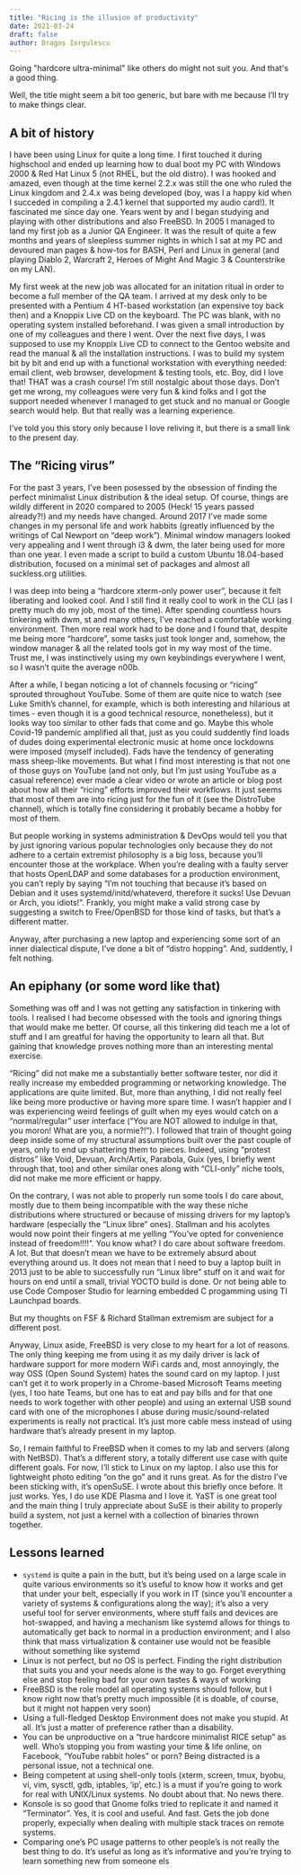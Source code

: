 ```yaml
---
title: "Ricing is the illusion of productivity"
date: 2021-03-24
draft: false
author: Dragoș Iorgulescu
---
```



Going "hardcore ultra-minimal" like others do might not suit you. And that's a good thing.

Well, the title might seem a bit too generic, but bare with me because I’ll try to make things clear.

## A bit of history

I have been using Linux for quite a long time. I first touched it during highschool and ended up learning how to dual boot my PC with Windows 2000 & Red Hat Linux 5 (not RHEL, but the old distro). I was hooked and amazed, even though at the time kernel 2.2.x was still the one who ruled the Linux kingdom and 2.4.x was being developed (boy, was I a happy kid when I succeded in compiling a 2.4.1 kernel that supported my audio card!). It fascinated me since day one. Years went by and I began studying and playing with other distributions and also FreeBSD. In 2005 I managed to land my first job as a Junior QA Engineer. It was the result of quite a few months and years of sleepless summer nights in which I sat at my PC and devoured man pages & how-tos for BASH, Perl and Linux in general (and playing Diablo 2, Warcraft 2, Heroes of Might And Magic 3 & Counterstrike on my LAN).

My first week at the new job was allocated for an initation ritual in order to become a full member of the QA team. I arrived at my desk only to be presented with a Pentium 4 HT-based workstation (an expensive toy back then) and a Knoppix Live CD on the keyboard. The PC was blank, with no operating system installed beforehand. I was given a small introduction by one of my colleagues and there I went. Over the next five days, I was supposed to use my Knoppix Live CD to connect to the Gentoo website and read the manual & all the installation instructions. I was to build my system bit by bit and end up with a functional workstation with everything needed: email client, web browser, development & testing tools, etc. Boy, did I love that! THAT was a crash course! I’m still nostalgic about those days. Don’t get me wrong, my colleagues were very fun & kind folks and I got the support needed whenever I managed to get stuck and no manual or Google search would help. But that really was a learning experience.

I’ve told you this story only because I love reliving it, but there is a small link to the present day.

## The “Ricing virus”

For the past 3 years, I’ve been posessed by the obsession of finding the perfect minimalist Linux distribution & the ideal setup. Of course, things are wildly different in 2020 compared to 2005 (Heck! 15 years passed already?!) and my needs have changed. Around 2017 I’ve made some changes in my personal life and work habbits (greatly influenced by the writings of Cal Newport on “deep work”). Minimal window managers looked very appealing and I went through i3 & dwm, the later being used for more than one year. I even made a script to build a custom Ubuntu 18.04-based distribution, focused on a minimal set of packages and almost all suckless.org utilities.

I was deep into being a “hardcore xterm-only power user”, because it felt liberating and looked cool. And I still find it really cool to work in the CLI (as I pretty much do my job, most of the time). After spending countless hours tinkering with dwm, st and many others, I’ve reached a comfortable working environment. Then more real work had to be done and I found that, despite me being more “hardcore”, some tasks just took longer and, somehow, the window manager & all the related tools got in my way most of the time. Trust me, I was instinctively using my own keybindings everywhere I went, so I wasn’t quite the average n00b.

After a while, I began noticing a lot of channels focusing or “ricing” sprouted throughout YouTube. Some of them are quite nice to watch (see Luke Smith’s channel, for example, which is both interesting and hilarious at times - even though it is a good technical resource, nonetheless), but it looks way too similar to other fads that come and go. Maybe this whole Covid-19 pandemic amplified all that, just as you could suddently find loads of dudes doing experimental electronic music at home once lockdowns were imposed (myself included). Fads have the tendency of generating mass sheep-like movements. But what I find most interesting is that not one of those guys on YouTube (and not only, but I’m just using YouTube as a casual reference) ever made a clear video or wrote an article or blog post about how all their “ricing” efforts improved their workflows. It just seems that most of them are into ricing just for the fun of it (see the DistroTube channel), which is totally fine considering it probably became a hobby for most of them.

But people working in systems administration & DevOps would tell you that by just ignoring various popular technologies only because they do not adhere to a certain extremist philosophy is a big loss, because you’ll encounter those at the workplace. When you’re dealing with a faulty server that hosts OpenLDAP and some databases for a production environment, you can’t reply by saying “I’m not touching that because it’s based on Debian and it uses systemd/initd/whateverd, therefore it sucks! Use Devuan or Arch, you idiots!”. Frankly, you might make a valid strong case by suggesting a switch to Free/OpenBSD for those kind of tasks, but that’s a different matter.

Anyway, after purchasing a new laptop and experiencing some sort of an inner dialectical dispute, I’ve done a bit of “distro hopping”. And, suddently, I felt nothing.

## An epiphany (or some word like that)

Something was off and I was not getting any satisfaction in tinkering with tools. I realised I had become obsessed with the tools and ignoring things that would make me better. Of course, all this tinkering did teach me a lot of stuff and I am greatful for having the opportunity to learn all that. But gaining that knowledge proves nothing more than an interesting mental exercise.

“Ricing” did not make me a substantially better software tester, nor did it really increase my embedded programming or networking knowledge. The applications are quite limited. But, more than anything, I did not really feel like being more productive or having more spare time. I wasn’t happier and I was experiencing weird feelings of guilt when my eyes would catch on a “normal/regular” user interface (“You are NOT allowed to indulge in that, you moron! What are you, a normie?!”). I followed that train of thought going deep inside some of my structural assumptions built over the past couple of years, only to end up shattering them to pieces. Indeed, using “protest distros” like Void, Devuan, Arch/Artix, Parabola, Guix (yes, I briefly went through that, too) and other similar ones along with “CLI-only” niche tools, did not make me more efficient or happy.

On the contrary, I was not able to properly run some tools I do care about, mostly due to them being incompatible with the way these niche distributions where structured or because of missing drivers for my laptop’s hardware (especially the “Linux libre” ones). Stallman and his acolytes would now point their fingers at me yelling “You’ve opted for convenience instead of freedom!!!!”. You know what? I do care about software freedom. A lot. But that doesn’t mean we have to be extremely absurd about everything around us. It does not mean that I need to buy a laptop built in 2013 just to be able to successfully run “Linux libre” stuff on it and wait for hours on end until a small, trivial YOCTO build is done. Or not being able to use Code Composer Studio for learning embedded C progamming using TI Launchpad boards.

But my thoughts on FSF & Richard Stallman extremism are subject for a different post.

Anyway, Linux aside, FreeBSD is very close to my heart for a lot of reasons. The only thing keeping me from using it as my daily driver is lack of hardware support for more modern WiFi cards and, most annoyingly, the way OSS (Open Sound System) hates the sound card on my laptop. I just can’t get it to work properly in a Chrome-based Microsoft Teams meeting (yes, I too hate Teams, but one has to eat and pay bills and for that one needs to work together with other people) and using an external USB sound card with one of the microphones I abuse during music/sound-related experiments is really not practical. It’s just more cable mess instead of using hardware that’s already present in my laptop.

So, I remain faithful to FreeBSD when it comes to my lab and servers (along with NetBSD). That’s a different story, a totally different use case with quite different goals. For now, I’ll stick to Linux on my laptop. I also use this for lightweight photo editing “on the go” and it runs great. As for the distro I’ve been sticking with, it’s openSuSE. I wrote about this briefly once before. It just works. Yes, I do use KDE Plasma and I love it. YaST is one great tool and the main thing I truly appreciate about SuSE is their ability to properly build a system, not just a kernel with a collection of binaries thrown together.

## Lessons learned

+ ```systemd``` is quite a pain in the butt, but it’s being used on a large scale in quite various environments so it’s useful to know how it works and get that under your belt, especially if you work in IT (since you’ll encounter a variety of systems & configurations along the way); it’s also a very useful tool for server environments, where stuff fails and devices are hot-swapped, and having a mechanism like systemd allows for things to automatically get back to normal in a production environment; and I also think that mass virtualization & container use would not be feasible without something like systemd
+ Linux is not perfect, but no OS is perfect. Finding the right distribution that suits you and your needs alone is the way to go. Forget everything else and stop feeling bad for your own tastes & ways of working
+ FreeBSD is the role model all operating systems should follow, but I know right now that’s pretty much impossible (it is doable, of course, but it might not happen very soon)
+ Using a full-fledged Desktop Environment does not make you stupid. At all. It’s just a matter of preference rather than a disability.
+ You can be unproductive on a “true hardcore minimalist RICE setup” as well. Who’s stopping you from wasting your time & life online, on Facebook, “YouTube rabbit holes” or porn? Being distracted is a personal issue, not a technical one.
+ Being competent at using shell-only tools (xterm, screen, tmux, byobu, vi, vim, sysctl, gdb, iptables, ‘ip’, etc.) is a must if you’re going to work for real with UNIX/Linux systems. No doubt about that. No news there.
+ Konsole is so good that Gnome folks tried to replicate it and named it “Terminator”. Yes, it is cool and useful. And fast. Gets the job done properly, expecially when dealing with multiple stack traces on remote systems.
+ Comparing one’s PC usage patterns to other people’s is not really the best thing to do. It’s useful as long as it’s informative and you’re trying to learn something new from someone els
